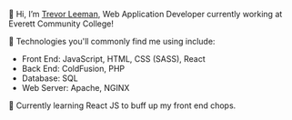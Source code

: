 👋 Hi, I’m [Trevor Leeman](https://www.linkedin.com/in/trevor-leeman/), Web Application Developer currently working at Everett Community College!

🧰 Technologies you'll commonly find me using include:
- Front End: JavaScript, HTML, CSS (SASS), React
- Back End: ColdFusion, PHP 
- Database: SQL
- Web Server: Apache, NGINX

🌱 Currently learning React JS to buff up my front end chops.
